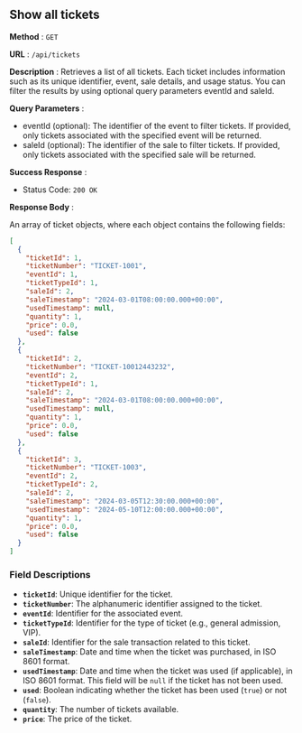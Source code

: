 ## Show all tickets

**Method** : `GET`

**URL** : `/api/tickets`

**Description** : Retrieves a list of all tickets. Each ticket includes information such as its unique identifier, event, sale details, and usage status. You can filter the results by using optional query parameters eventId and saleId.

**Query Parameters** : 
- eventId (optional): The identifier of the event to filter tickets. If provided, only tickets associated with the specified event will be returned.
- saleId (optional): The identifier of the sale to filter tickets. If provided, only tickets associated with the specified sale will be returned.

**Success Response** :

- Status Code: `200 OK`

**Response Body** : 

An array of ticket objects, where each object contains the following fields:

```json
[
  {
    "ticketId": 1,
    "ticketNumber": "TICKET-1001",
    "eventId": 1,
    "ticketTypeId": 1,
    "saleId": 2,
    "saleTimestamp": "2024-03-01T08:00:00.000+00:00",
    "usedTimestamp": null,
    "quantity": 1,
    "price": 0.0,
    "used": false
  },
  {
    "ticketId": 2,
    "ticketNumber": "TICKET-10012443232",
    "eventId": 2,
    "ticketTypeId": 1,
    "saleId": 2,
    "saleTimestamp": "2024-03-01T08:00:00.000+00:00",
    "usedTimestamp": null,
    "quantity": 1,
    "price": 0.0,
    "used": false
  },
  {
    "ticketId": 3,
    "ticketNumber": "TICKET-1003",
    "eventId": 2,
    "ticketTypeId": 2,
    "saleId": 2,
    "saleTimestamp": "2024-03-05T12:30:00.000+00:00",
    "usedTimestamp": "2024-05-10T12:00:00.000+00:00",
    "quantity": 1,
    "price": 0.0,
    "used": false
  }
]
```
### Field Descriptions
- **`ticketId`**: Unique identifier for the ticket.
- **`ticketNumber`**: The alphanumeric identifier assigned to the ticket.
- **`eventId`**: Identifier for the associated event.
- **`ticketTypeId`**: Identifier for the type of ticket (e.g., general admission, VIP).
- **`saleId`**: Identifier for the sale transaction related to this ticket.
- **`saleTimestamp`**: Date and time when the ticket was purchased, in ISO 8601 format.
- **`usedTimestamp`**: Date and time when the ticket was used (if applicable), in ISO 8601 format. This field will be `null` if the ticket has not been used.
- **`used`**: Boolean indicating whether the ticket has been used (`true`) or not (`false`).
- **`quantity`**: The number of tickets available.
- **`price`**: The price of the ticket.
